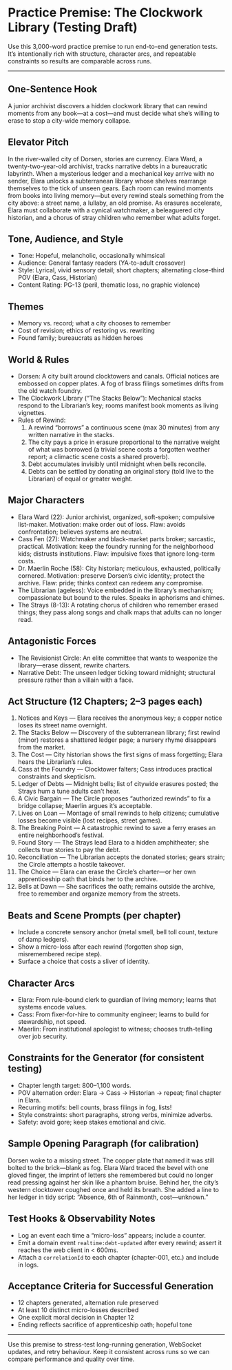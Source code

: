 # Practice Premise: The Clockwork Library (Testing Draft)

Use this 3,000-word practice premise to run end-to-end generation tests. It’s intentionally rich with structure, character arcs, and repeatable constraints so results are comparable across runs.

---

## One-Sentence Hook
A junior archivist discovers a hidden clockwork library that can rewind moments from any book—at a cost—and must decide what she’s willing to erase to stop a city-wide memory collapse.

## Elevator Pitch
In the river-walled city of Dorsen, stories are currency. Elara Ward, a twenty-two-year-old archivist, tracks narrative debts in a bureaucratic labyrinth. When a mysterious ledger and a mechanical key arrive with no sender, Elara unlocks a subterranean library whose shelves rearrange themselves to the tick of unseen gears. Each room can rewind moments from books into living memory—but every rewind steals something from the city above: a street name, a lullaby, an old promise. As erasures accelerate, Elara must collaborate with a cynical watchmaker, a beleaguered city historian, and a chorus of stray children who remember what adults forget.

## Tone, Audience, and Style
- Tone: Hopeful, melancholic, occasionally whimsical
- Audience: General fantasy readers (YA-to-adult crossover)
- Style: Lyrical, vivid sensory detail; short chapters; alternating close-third POV (Elara, Cass, Historian)
- Content Rating: PG-13 (peril, thematic loss, no graphic violence)

## Themes
- Memory vs. record; what a city chooses to remember
- Cost of revision; ethics of restoring vs. rewriting
- Found family; bureaucrats as hidden heroes

## World & Rules
- Dorsen: A city built around clocktowers and canals. Official notices are embossed on copper plates. A fog of brass filings sometimes drifts from the old watch foundry.
- The Clockwork Library (“The Stacks Below”): Mechanical stacks respond to the Librarian’s key; rooms manifest book moments as living vignettes.
- Rules of Rewind:
  1. A rewind “borrows” a continuous scene (max 30 minutes) from any written narrative in the stacks.
  2. The city pays a price in erasure proportional to the narrative weight of what was borrowed (a trivial scene costs a forgotten weather report; a climactic scene costs a shared proverb).
  3. Debt accumulates invisibly until midnight when bells reconcile.
  4. Debts can be settled by donating an original story (told live to the Librarian) of equal or greater weight.

## Major Characters
- Elara Ward (22): Junior archivist, organized, soft-spoken; compulsive list-maker. Motivation: make order out of loss. Flaw: avoids confrontation; believes systems are neutral.
- Cass Fen (27): Watchmaker and black-market parts broker; sarcastic, practical. Motivation: keep the foundry running for the neighborhood kids; distrusts institutions. Flaw: impulsive fixes that ignore long-term costs.
- Dr. Maerlin Roche (58): City historian; meticulous, exhausted, politically cornered. Motivation: preserve Dorsen’s civic identity; protect the archive. Flaw: pride; thinks context can redeem any compromise.
- The Librarian (ageless): Voice embedded in the library’s mechanism; compassionate but bound to the rules. Speaks in aphorisms and chimes.
- The Strays (8-13): A rotating chorus of children who remember erased things; they pass along songs and chalk maps that adults can no longer read.

## Antagonistic Forces
- The Revisionist Circle: An elite committee that wants to weaponize the library—erase dissent, rewrite charters.
- Narrative Debt: The unseen ledger ticking toward midnight; structural pressure rather than a villain with a face.

## Act Structure (12 Chapters; 2–3 pages each)
1. Notices and Keys — Elara receives the anonymous key; a copper notice loses its street name overnight.
2. The Stacks Below — Discovery of the subterranean library; first rewind (minor) restores a shattered ledger page; a nursery rhyme disappears from the market.
3. The Cost — City historian shows the first signs of mass forgetting; Elara hears the Librarian’s rules.
4. Cass at the Foundry — Clocktower falters; Cass introduces practical constraints and skepticism.
5. Ledger of Debts — Midnight bells; list of citywide erasures posted; the Strays hum a tune adults can’t hear.
6. A Civic Bargain — The Circle proposes “authorized rewinds” to fix a bridge collapse; Maerlin argues it’s acceptable.
7. Lives on Loan — Montage of small rewinds to help citizens; cumulative losses become visible (lost recipes, street games).
8. The Breaking Point — A catastrophic rewind to save a ferry erases an entire neighborhood’s festival.
9. Found Story — The Strays lead Elara to a hidden amphitheater; she collects true stories to pay the debt.
10. Reconciliation — The Librarian accepts the donated stories; gears strain; the Circle attempts a hostile takeover.
11. The Choice — Elara can erase the Circle’s charter—or her own apprenticeship oath that binds her to the archive.
12. Bells at Dawn — She sacrifices the oath; remains outside the archive, free to remember and organize memory from the streets.

## Beats and Scene Prompts (per chapter)
- Include a concrete sensory anchor (metal smell, bell toll count, texture of damp ledgers).
- Show a micro-loss after each rewind (forgotten shop sign, misremembered recipe step).
- Surface a choice that costs a sliver of identity.

## Character Arcs
- Elara: From rule-bound clerk to guardian of living memory; learns that systems encode values.
- Cass: From fixer-for-hire to community engineer; learns to build for stewardship, not speed.
- Maerlin: From institutional apologist to witness; chooses truth-telling over job security.

## Constraints for the Generator (for consistent testing)
- Chapter length target: 800–1,100 words.
- POV alternation order: Elara → Cass → Historian → repeat; final chapter in Elara.
- Recurring motifs: bell counts, brass filings in fog, lists!
- Style constraints: short paragraphs, strong verbs, minimize adverbs.
- Safety: avoid gore; keep stakes emotional and civic.

## Sample Opening Paragraph (for calibration)
Dorsen woke to a missing street. The copper plate that named it was still bolted to the brick—blank as fog. Elara Ward traced the bevel with one gloved finger, the imprint of letters she remembered but could no longer read pressing against her skin like a phantom bruise. Behind her, the city’s western clocktower coughed once and held its breath. She added a line to her ledger in tidy script: “Absence, 6th of Rainmonth, cost—unknown.”

## Test Hooks & Observability Notes
- Log an event each time a “micro-loss” appears; include a counter.
- Emit a domain event `realtime:debt-updated` after every rewind; assert it reaches the web client in < 600ms.
- Attach a `correlationId` to each chapter (chapter-001, etc.) and include in logs.

## Acceptance Criteria for Successful Generation
- 12 chapters generated, alternation rule preserved
- At least 10 distinct micro-losses described
- One explicit moral decision in Chapter 12
- Ending reflects sacrifice of apprenticeship oath; hopeful tone

---

Use this premise to stress-test long-running generation, WebSocket updates, and retry behaviour. Keep it consistent across runs so we can compare performance and quality over time.